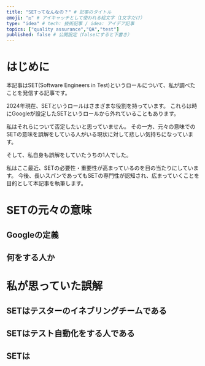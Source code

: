 ```yaml
---
title: "SETってなんなの？" # 記事のタイトル
emoji: "⚖️" # アイキャッチとして使われる絵文字（1文字だけ）
type: "idea" # tech: 技術記事 / idea: アイデア記事
topics: ["quality assurance","QA","test"]
published: false # 公開設定（falseにすると下書き）
---
```


# はじめに

本記事はSET(Software Engineers in Test)というロールについて、私が調べたことを発信する記事です。

2024年現在、SETというロールはさまざまな役割を持っています。
これらは時にGoogleが設定したSETというロールから外れていることもあります。

私はそれらについて否定したいと思っていません。
その一方、元々の意味でのSETの意味を誤解をしている人がいる現状に対して悲しい気持ちになっています。

そして、私自身も誤解をしていたうちの1人でした。

私はここ最近、SETの必要性・重要性が高まっているのを目の当たりにしています。
今後、長いスパンであってもSETの専門性が認知され、広まっていくことを目的として本記事を執筆します。

# SETの元々の意味

## Googleの定義

## 何をする人か

# 私が思っていた誤解

## SETはテスターのイネブリングチームである

## SETはテスト自動化をする人である

## SETは

# 
